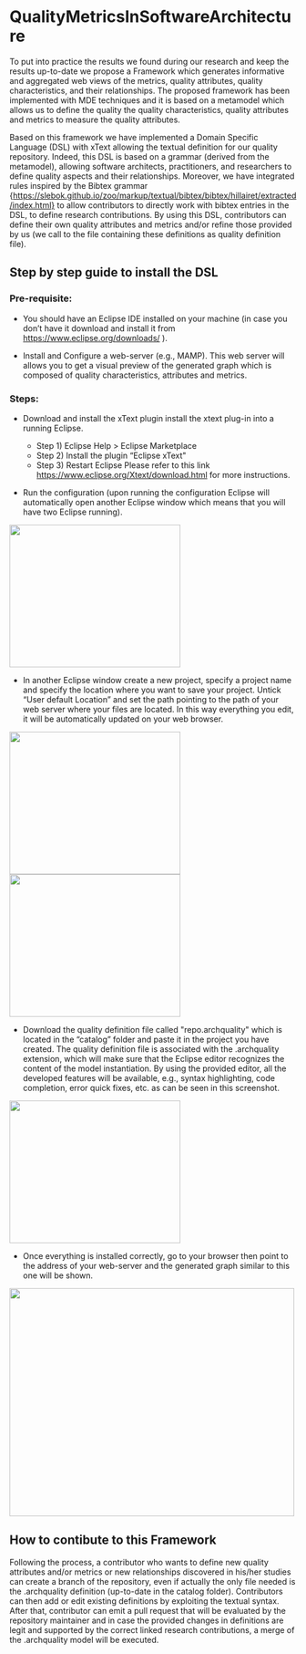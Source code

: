 # QualityMetricsInSoftwareArchitecture

To put into practice the results we found during our research and keep the results up-to-date we propose a Framework which generates informative and aggregated web views of the metrics, quality attributes, quality characteristics, and their relationships. The proposed framework has been implemented with MDE techniques and it is based on a metamodel which allows us to define the quality the quality characteristics, quality attributes and metrics to measure the quality attributes.



Based on this framework we have implemented a Domain Specific Language (DSL) with xText allowing the textual definition for our quality repository. Indeed, this DSL is based on a grammar (derived from the metamodel), allowing software architects, practitioners, and researchers to define quality aspects and their relationships. Moreover, we have integrated rules inspired by the Bibtex grammar {https://slebok.github.io/zoo/markup/textual/bibtex/bibtex/hillairet/extracted/index.html} to allow contributors to directly work with bibtex entries in the DSL, to define research contributions. By using this DSL, contributors can define their own quality attributes and metrics and/or refine those provided by us (we call to the file containing these definitions as quality definition file).

## Step by step guide to install the DSL

### Pre-requisite:

* You should have an Eclipse IDE installed on your machine (in case you don’t have it download and install it from https://www.eclipse.org/downloads/ ).

* Install and Configure a web-server (e.g., MAMP). This web server will allows you to get a visual preview of the generated graph which is composed of quality characteristics, attributes and metrics.


### Steps:
* Download and install the xText plugin install the xtext plug-in into a running Eclipse.
  * Step 1) Eclipse Help > Eclipse Marketplace
  * Step 2) Install the plugin “Eclipse xText"
  * Step 3) Restart Eclipse
Please refer to this link https://www.eclipse.org/Xtext/download.html for  more instructions.

* Run the configuration (upon running the configuration Eclipse will automatically open another Eclipse window which means that you will have two Eclipse running).

<img src="https://github.com/xxyyzzaa/QAandMetricsForArch/blob/main/assets/1.png" width="300" height="250">

* In another Eclipse window create a new project, specify a project name and specify the location where you want to save your project. Untick “User default Location” and set the path pointing to the path of your web server where your files are located. In this way everything you edit, it will be automatically updated on your web browser.
<img src="https://github.com/xxyyzzaa/QAandMetricsForArch/blob/main/assets/2.png" width="300" height="250">
<img src="https://github.com/xxyyzzaa/QAandMetricsForArch/blob/main/assets/3.png" width="300" height="250">


* Download the quality definition file called "repo.archquality" which is located in the “catalog” folder and paste it in the project you have created. The quality definition file is associated with the .archquality extension, which will make sure that the Eclipse editor recognizes the content of the model instantiation. By using the provided editor, all the developed features will be available, e.g., syntax highlighting, code completion, error quick fixes, etc. as can be seen in this screenshot.

<img src="https://github.com/xxyyzzaa/QAandMetricsForArch/blob/main/assets/4.png" width="300" height="250">


* Once everything is installed correctly, go to your browser then point to the address of your web-server and the generated graph similar to this one will be shown. 

<img src="https://github.com/xxyyzzaa/QAandMetricsForArch/blob/main/assets/5.png" width="500" height="400">


## How to contibute to this Framework

Following the process, a contributor who wants to define new quality attributes and/or metrics or new relationships discovered in his/her studies can create a branch of the repository, even if actually the only file needed is the .archquality definition (up-to-date in the catalog folder). Contributors can then add or edit existing definitions by exploiting the textual syntax. After that, contributor can emit a pull request that will be evaluated by the repository maintainer and in case the provided changes in definitions are legit and supported by the correct linked research contributions, a merge of the .archquality model will be executed. 




